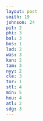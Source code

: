 ```yaml
---
layout: post
smith: 19
johnson: 24
pit: 2
phi: 3
bal: 3
bos: 1
lad: 2
was: 3
kan: 2
tam: 3
nyy: 2
cle: 3
tor: 1
stl: 4
min: 5
hou: 4
atl: 2
sdg: 3
---
```

